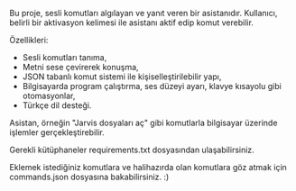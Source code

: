 Bu proje, sesli komutları algılayan ve yanıt veren bir asistanıdır.
Kullanıcı, belirli bir aktivasyon kelimesi ile asistanı aktif edip komut verebilir.

Özellikleri:
- Sesli komutları tanıma,
- Metni sese çevirerek konuşma,
- JSON tabanlı komut sistemi ile kişiselleştirilebilir yapı,
- Bilgisayarda program çalıştırma, ses düzeyi ayarı, klavye kısayolu gibi otomasyonlar,
- Türkçe dil desteği.

Asistan, örneğin "Jarvis dosyaları aç" gibi komutlarla bilgisayar üzerinde işlemler gerçekleştirebilir.

Gerekli kütüphaneler requirements.txt dosyasından ulaşabilirsiniz.

Eklemek istediğiniz komutlara ve halihazırda olan komutlara göz atmak için commands.json dosyasına bakabilirsiniz. :)
